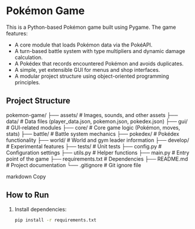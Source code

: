 # Pokémon Game

This is a Python-based Pokémon game built using Pygame. The game features:
- A core module that loads Pokémon data via the PokéAPI.
- A turn-based battle system with type multipliers and dynamic damage calculation.
- A Pokédex that records encountered Pokémon and avoids duplicates.
- A simple, yet extensible GUI for menus and shop interfaces.
- A modular project structure using object-oriented programming principles.

## Project Structure

pokemon-game/ ├── assets/ # Images, sounds, and other assets ├── data/ # Data files (player_data.json, pokemon.json, pokedex.json) ├── gui/ # GUI-related modules ├── core/ # Core game logic (Pokémon, moves, stats) ├── battle/ # Battle system mechanics ├── pokedex/ # Pokédex functionality ├── world/ # World and gym leader information ├── develop/ # Experimental features ├── tests/ # Unit tests ├── config.py # Configuration settings ├── utils.py # Helper functions ├── main.py # Entry point of the game ├── requirements.txt # Dependencies ├── README.md # Project documentation └── .gitignore # Git ignore file

markdown
Copy

## How to Run

1. Install dependencies:  
   ```bash
   pip install -r requirements.txt
